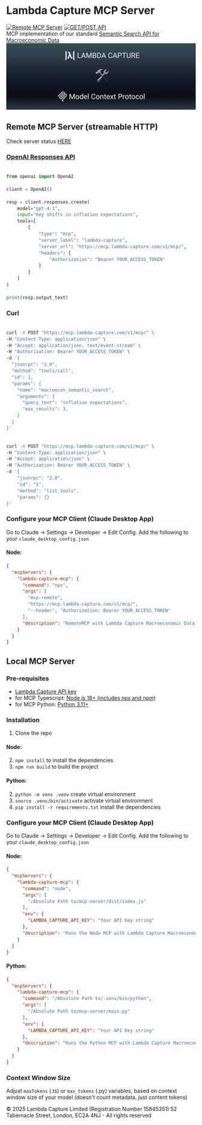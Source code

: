 # Lambda Capture MCP Server
[![Remote MCP Server](https://img.shields.io/website-up-down-green-red/http/mcp.lambda-capture.com/health-check/.svg?label=Remote%20MCP%20Status)](https://lambda-capture.com/) [![GET/POST API](https://img.shields.io/website-up-down-green-red/http/app.lambda-capture.com/.svg?label=GET/POST%20API)](https://lambda-capture.com/)  
MCP implementation of our standard [Semantic Search API for Macroeconomic Data](https://github.com/lambda-capture/Semantic-Search-API)
![Lambda Capture MCP Server](logo.png)
## Remote MCP Server (streamable HTTP)
Check server status [HERE](https://mcp.lambda-capture.com/)
### [OpenAI Responses API](https://platform.openai.com/docs/guides/tools-remote-mcp)
```python

from openai import OpenAI

client = OpenAI()

resp = client.responses.create(
    model="gpt-4.1",
    input="Key shifts in inflation expectations",
    tools=[
        {
            "type": "mcp",
            "server_label": "lambda-capture",
            "server_url": "https://mcp.lambda-capture.com/v1/mcp/",
            "headers": {
                "Authorization": "Bearer YOUR_ACCESS_TOKEN"
            }
        }
    ]
)

print(resp.output_text)
```  
### Curl 
```bash

curl -X POST "https://mcp.lambda-capture.com/v1/mcp/" \
-H "Content-Type: application/json" \
-H "Accept: application/json, text/event-stream" \
-H "Authorization: Bearer YOUR_ACCESS_TOKEN" \
-d '{
  "jsonrpc": "2.0",
  "method": "tools/call",
  "id": 1,
  "params": {
    "name": "macroecon_semantic_search",
    "arguments": {
      "query_text": "inflation expectations",
      "max_results": 3,
    }
  }
}'
```
```bash

curl -X POST "https://mcp.lambda-capture.com/v1/mcp/" \
-H "Content-Type: application/json" \
-H "Accept: application/json" \
-H "Authorization: Bearer YOUR_ACCESS_TOKEN" \
-d '{
    "jsonrpc": "2.0",
    "id": "1",
    "method": "list_tools",
    "params": {}
}'
``` 
### Configure your MCP Client (Claude Desktop App)
Go to Claude -> Settings -> Developer -> Edit Config. Add the following to your `claude_desktop_config.json`
#### Node: 
```json
{
  "mcpServers": {
    "lambda-capture-mcp": {
      "command": "npx",
      "args": [
        "mcp-remote",
        "https://mcp.lambda-capture.com/v1/mcp/",
        "--header", "Authorization: Bearer YOUR_ACCESS_TOKEN"
      ],
      "description": "RemoteMCP with Lambda Capture Macroeconomic Data API"
    }
  }
}
```  
## Local MCP Server
### Pre-requisites
- [Lambda Capture API key](https://lambda-capture.com/)
- for MCP Typescript: [Node.js 18+ (includes npx and npm)](https://nodejs.org/en/download/)
- for MCP Python: [Python 3.11+](https://www.python.org/downloads/)

### Installation
1. Clone the repo  
#### Node:
2. `npm install` to install the dependencies
3. `npm run build` to build the project  
#### Python:
2. `python -m venv .venv` create virtual environment
3. `source .venv/bin/activate` activate virtual environment
4. `pip install -r requirements.txt` install the dependencies

### Configure your MCP Client (Claude Desktop App)
Go to Claude -> Settings -> Developer -> Edit Config. Add the following to your `claude_desktop_config.json`
#### Node: 
```json
{
  "mcpServers": {
    "lambda-capture-mcp": {
      "command": "node",
      "args": [
        "/Absolute Path to/mcp-server/dist/index.js"
      ],
      "env": {
        "LAMBDA_CAPTURE_API_KEY": "Your API Key string"
      },
      "description": "Runs the Node MCP with Lambda Capture Macroeconomic Data API"
    }
  }
}
```  
#### Python: 
```json
{
  "mcpServers": {
    "lambda-capture-mcp": {
      "command": "/Absolute Path to/.venv/bin/python",
      "args": [
        "/Absolute Path to/mcp-server/main.py"
      ],
      "env": {
        "LAMBDA_CAPTURE_API_KEY": "Your API Key string"
      },
      "description": "Runs the Python MCP with Lambda Capture Macroeconomic Data API"
    }
  }
}
```
### Context Window Size
Adjust `maxTokens` (.ts) or `max_tokens` (.py) variables, based on context window size of your model (doesn't count metadata, just content tokens)  

© 2025 Lambda Capture Limited (Registration Number 15845351) 52 Tabernacle Street, London, EC2A 4NJ - All rights reserved
